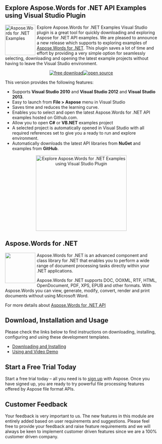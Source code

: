 <h2>Explore Aspose.Words for .NET API Examples using Visual Studio Plugin</h2>
<p><a href="http://www.aspose.com/docs/display/wordsnet/Aspose.Words+Visual+Studio+Plugin"><img style="padding-right: 5px; float: left;" title="Aspose.Words for .NET Examples" src="http://www.aspose.com/blogs/wp-content/uploads/2016/01/AsposeWordsCreateProjectThumb2.png" alt="Aspose.Words for .NET Examples" width="100" height="100" /></a>Explore Aspose.Words for .NET Examples Visual Studio plugin is a great tool for quickly downloading and exploring Aspose for .NET API examples. We are pleased to announce a new release which supports to exploring examples of <a href="http://www.aspose.com/.net/word-component.aspx">Aspose.Words for .NET</a>. This plugin saves a lot of time and effort by providing a very simple option for seamlessly selecting, downloading and opening the latest example projects without having to leave the Visual Studio environment.</p>
<div>
<p style="text-align: center;"><a title="Free Download - Aspose.Words for .NET API Examples using Aspose Visual Studio Plugin 2.2" href="https://asposewordsvs.codeplex.com/releases"><img title="Free Download - Aspose.Words for .NET API Examples using Aspose Visual Studio Plugin" src="http://cdn.aspose.com/Images/marketplace/free-download-icon-aspose-mp.png" alt="free download" /></a><a title="Source Code - Aspose.Words for .NET API Examples using Aspose Visual Studio Plugin" href="https://asposewordsvs.codeplex.com/SourceControl/latest"><img title="Source Code - Aspose.Words for .NET API Examples using Aspose Visual Studio Plugin" src="http://cdn.aspose.com/Images/marketplace/open-source-icon-aspose-mp.png" alt="open source" /></a></p>
<p>This version provides the following features:</p>
<ul>
<li>Supports <strong>Visual Studio 2010</strong> and <strong>Visual Studio 2012</strong> and <strong>Visual Studio 2013</strong>.</li>
<li>Easy to launch from <strong>File &gt; Aspose</strong> menu in Visual Studio</li>
<li>Saves time and reduces the learning curve.</li>
<li>Enables you to select and open the latest Aspose.Words for .NET API examples hosted on Github.com.</li>
<li>Allow you to open <strong>C#</strong> or <strong>VB.NET</strong> examples project</li>
<li>A selected project is automatically opened in Visual Studio with all required references set to give you a ready to run and explore environment.</li>
<li>Automatically downloads the latest API libraries from <strong>NuGet</strong> and examples from <strong>GitHub</strong>.</li>
</ul>
<div align="center"><a href="http://www.aspose.com/blogs/wp-content/uploads/2016/01/AsposeWordsCreateProject2.png"><img title="Explore Aspose.Words for .NET Examples using Visual Studio Plugin" src="http://www.aspose.com/blogs/wp-content/uploads/2016/01/AsposeWordsCreateProject1-300x249.png" alt="Explore Aspose.Words for .NET Examples using Visual Studio Plugin" width="300" height="249" /></a></div>
<h2>Aspose.Words for .NET</h2>
<p><a href="http://www.aspose.com/.net/word-component.aspx"><img style="float: left; padding-right: 5px;" title="Aspose.Words or .NET logo" src="http://www.aspose.com/App_Themes/V2/images/productLogos/NET/aspose_Words-for-net.jpg" alt="" width="100" height="100" /></a>Aspose.Words for .NET is an advanced component and class library for .NET that enables you to perform a wide range of document processing tasks directly within your .NET applications.</p>
<p>Aspose.Words for .NET supports DOC, OOXML, RTF, HTML, OpenDocument, PDF, XPS, EPUB and other formats. With Aspose.Words you can view, generate, modify, convert, render and print documents without using Microsoft Word.</p>
<p>For more details about <a title="Aspose.Words for .NET API" href="http://www.aspose.com/.net/word-component.aspx"> Aspose.Words for .NET API</a></p>
<h2>Download, Installation and Usage</h2>
<p>Please check the links below to find instructions on downloading, installing, configuring and using these development templates.</p>
<ul>
<li><a href="http://www.aspose.com/docs/display/wordsnet/Aspose.Words+Visual+Studio+Plugin#Aspose.WordsVisualStudioPlugin-Downloading">Downloading and Installing </a></li>
<li><a href="http://www.aspose.com/docs/display/wordsnet/Aspose.Words+Visual+Studio+Plugin#Aspose.WordsVisualStudioPlugin-VideoDemo">Using and Video Demo</a></li>
</ul>
</div>
<h2>Start a Free Trial Today</h2>
<p>Start a free trial today &ndash; all you need is to <a href="http://www.aspose.com/community/user/createuser.aspx"> sign up</a> with Aspose. Once you have signed up, you are ready to try powerful file processing features offered by Aspose file format APIs.</p>
<h2>Customer Feedback</h2>
<p>Your feedback is very important to us. The new features in this module are entirely added based on user requirements and suggestions. Please feel free to provide your feedback and raise feature requirements and we will always be keen to implement customer driven features since we are a 100% customer driven company.</p>
